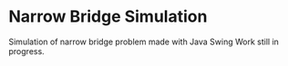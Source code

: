 # Narrow Bridge Simulation
Simulation of narrow bridge problem made with Java Swing
Work still in progress.